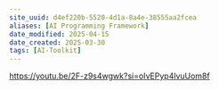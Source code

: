 ```yaml
---
site_uuid: d4ef220b-5520-4d1a-8a4e-38555aa2fcea
aliases: [AI Programming Framework]
date_modified: 2025-04-15
date_created: 2025-03-30
tags: [AI-Toolkit]
---
```





























































https://youtu.be/2F-z9s4wgwk?si=oIvEPyp4lvuUom8f